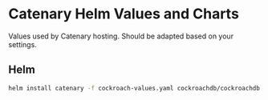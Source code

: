 # Catenary Helm Values and Charts

Values used by Catenary hosting. Should be adapted based on your settings.

## Helm

```bash
helm install catenary -f cockroach-values.yaml cockroachdb/cockroachdb
```